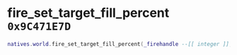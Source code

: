 # fire_set_target_fill_percent `0x9C471E7D`

```lua
natives.world.fire_set_target_fill_percent(_firehandle --[[ integer ]], _targetfillpercent --[[ number ]])
```